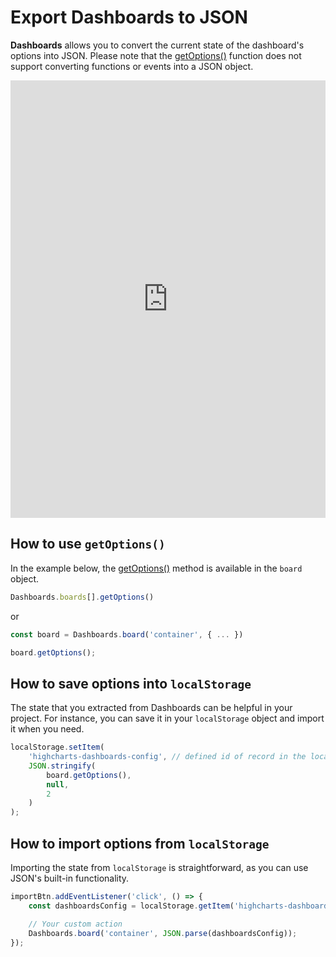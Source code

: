 # Export Dashboards to JSON

**Dashboards** allows you to convert the current state of the dashboard's options into
JSON. Please note that the [getOptions()](https://api.highcharts.com/dashboards/#classes/Dashboards_Board.Board-1#getOptions) function does not support converting functions or events into a JSON object.

<iframe style="width: 100%; height: 700px; border: none;" src="https://www.highcharts.com/samples/embed/dashboards/exporting/export-to-json?force-light-theme" allow="fullscreen"></iframe>

## How to use `getOptions()`
In the example below, the [getOptions()](https://api.highcharts.com/dashboards/#classes/Dashboards_Board.Board-1#getOptions)
method is available in the `board` object.
```js
Dashboards.boards[].getOptions()
```

or

```js
const board = Dashboards.board('container', { ... })

board.getOptions();
```

## How to save options into `localStorage`
The state that you extracted from Dashboards can be helpful in your project.
For instance, you can save it in your `localStorage` object and import it when you need.

```js
localStorage.setItem(
    'highcharts-dashboards-config', // defined id of record in the localStorage
    JSON.stringify(
        board.getOptions(),
        null,
        2
    )
);
```

## How to import options from `localStorage`
Importing the state from `localStorage` is straightforward, as you can use JSON's built-in functionality.

```js
importBtn.addEventListener('click', () => {
    const dashboardsConfig = localStorage.getItem('highcharts-dashboards-config');

    // Your custom action
    Dashboards.board('container', JSON.parse(dashboardsConfig));
});
```
